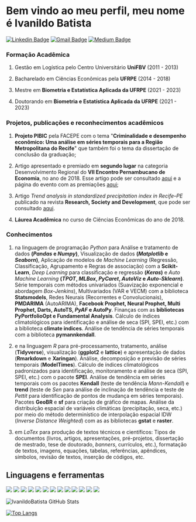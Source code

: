 # Bem vindo ao meu perfil, meu nome é Ivanildo Batista

[![Linkedin Badge](https://img.shields.io/badge/-LinkedIn-blue?style=flat-square&logo=Linkedin&logoColor=white&link=https://www.linkedin.com/in/karinnecristinapereira//)](https://www.linkedin.com/in/ivanildo-batista-da-silva-j%C3%BAnior-26201147/)
[![Gmail Badge](https://img.shields.io/badge/-Gmail-red?style=flat-square&logo=Gmail&logoColor=white&link=karinnecristinapereira@gmail.com)](ivanildo.batista13@gmail.com)
[![Medium Badge](https://img.shields.io/badge/-Medium-black?style=flat-square&logo=Medium&logoColor=white&link=https://medium.com/@ivanildo.batista13)](https://ivanildo-batista13.medium.com/)

### Formação Acadêmica

1) Gestão em Logística pelo Centro Universitário **UniFBV** (2011 - 2013)

2) Bacharelado em Ciências Econômicas pela **UFRPE** (2014 - 2018)

3) Mestre em **Biometria e Estatística Aplicada da UFRPE** (2021 - 2023)

4)  Doutorando em **Biometria e Estatística Aplicada da UFRPE** (2021 - 2023)

### Projetos, publicações e reconhecimentos acadêmicos

1) **Projeto PIBIC** pela FACEPE com o tema "**Criminalidade e desempenho econômico: Uma análise em séries temporais para a Região Metropolitana do Recife**" que também foi o tema da dissertação de conclusão da graduação;

2)  Artigo apresentado e premiado em **segundo lugar** na categoria Desenvolvimento Regional do **VII Encontro Pernambucano de Economia**, no ano de 2018. Esse artigo pode ser consultado [aqui](https://coreconpe.gov.br/enpecon/viienpecon/artigos/sessao5/Criminalidade%20e%20desempenho%20econ%c3%b4mico%20Uma%20an%c3%a1lise%20em%20s%c3%a9ries%20temporais%20para%20a%20Regi%c3%a3o%20Metropolitana%20do%20Recife.pdf) e a página do evento com as premiações [aqui](https://coreconpe.gov.br/enpecon/viienpecon/index.html);

3) Artigo *Trend analysis in standardized precipitation index in Recife–PE* publicado na revista **Research, Society and Development**, que pode ser consultado [aqui](https://rsdjournal.org/index.php/rsd/article/view/17458).

3) **Láurea Acadêmica** no curso de Ciências Econômicas do ano de 2018.

### Conhecimentos

1) na linguagem de programação *Python* para Análise e tratamento de dados **(*Pandas* e *Numpy*)**, Visualização de dados **(*Matplotlib* e *Seaborn*)**, 
 Aplicação de modelos de *Machine Learning* (Regressão, Classificação, Agrupamento e Regras de associação) com a **Scikit-Learn**, *Deep Learning* para classificação e regressão **(*Keras*)** e  *Auto Machine Learning* **(*TPOT*, *MLBox*, *PyCaret*, *AutoViz* e *Auto-Sklearn*)**. Série temporais com métodos univariados (Suavização exponencial e abordagem *Box-Jenkins*), Multivariados (VAR e VECM) com a biblioteca **Statsmodels**, Redes Neurais (Recorrentes e Convolucionais), **PMDARIMA** (AutoARIMA), **Facebook Prophet, Neural Prophet, Multi Prophet, Darts, AutoTS, *PyAF* e AutoPy**. Finanças com as **bibliotecas PyPortfolioOpt e Fundamental Analysis**. Cálculo de índices climatológicos para identificação e análise de seca (SPI, SPEI, etc.) com a biblioteca **climate indices**. Análise de tendência de séries temporais com a biblioteca **pymannkendall**.
 
2) e na linguagem *R* para pré-processamento, tratamento, análise (**Tidyverse**), visualização (**ggplot2** e **lattice**) e apresentação de dados (**Rmarkdown** e **Xaringan**). Análise, decomposição e previsão de séries temporais (**ModelTimes**). Cálculo de índices climatológicos padronizados para identificação, monitoramento e análise de seca (SPI, SPEI, etc.) com o pacote **SPEI**. Análise de tendência em séries temporais com os pacotes **Kendall** (teste de tendência *Mann-Kendall*) e **trend** (teste de *Sen* para análise de inclinação de tendência e teste de *Pettit* para identificação de pontos de mudança em séries temporais). Pacotes **GeoBR** e **sf** para criação de gráfico de mapas. Análise da distribuição espacial de variáveis climáticas (precipitação, seca, etc.) por meio do método determinístico de interpolação espacial IDW (*Inverse Distance Weighted*) com as as bibliotecas **gstat** e **raster**.

3) em *LaTex* para produção de textos técnicos e científicos: Tipos de documentos (livros, artigos, apresentações, pré-projetos, dissertação de mestrado, tese de doutorado, *banners*, currículos, etc.), formatação de textos, imagens, equações, tabelas, referências, apêndices, símbolos, revisão de textos, inserção de códigos, etc.

## Linguagens e ferramentas

![](https://img.shields.io/badge/Python-3a4ff0?style=for-the-badge&logo=python&logoColor=white)
![](https://img.shields.io/badge/qgis-fff?style=for-the-badge&logo=qgis&logoColor=196c8c)
![](https://img.shields.io/badge/pandas-fff?style=for-the-badge&logo=pandas&logoColor=196c8c)
![](https://img.shields.io/badge/latex-fff?style=for-the-badge&logo=latex&logoColor=196c8c)
![](https://img.shields.io/badge/scikit-learn-fff?style=for-the-badge&logo=scikit-learn&logoColor=196c8c)
![](https://img.shields.io/badge/r-fff?style=for-the-badge&logo=r&logoColor=196c8c)
![](https://img.shields.io/badge/sql-fff?style=for-the-badge&logo=sql&logoColor=196c8c)
![](https://img.shields.io/badge/github-fff?style=for-the-badge&logo=github&logoColor=196c8c)
![](https://img.shields.io/badge/pycaret-fff?style=for-the-badge&logo=pycaret&logoColor=196c8c)
![](https://img.shields.io/badge/numpy-fff?style=for-the-badge&logo=numpy&logoColor=196c8c)
![](https://img.shields.io/badge/automl-fff?style=for-the-badge&logo=automl&logoColor=196c8c)
![](https://img.shields.io/badge/excel-fff?style=for-the-badge&logo=excel&logoColor=196c8c)
![](https://img.shields.io/badge/powerbi-fff?style=for-the-badge&logo=powerbi&logoColor=196c8c)

![IvanildoBatista GitHub Stats](https://github-readme-stats.vercel.app/api?username=IvanildoBatista&show_icons=False)

[![Top Langs](https://github-readme-stats.vercel.app/api/top-langs/?username=IvanildoBatista&layout=compact)](https://github.com/IvanildoBatista/github-readme-stats)
